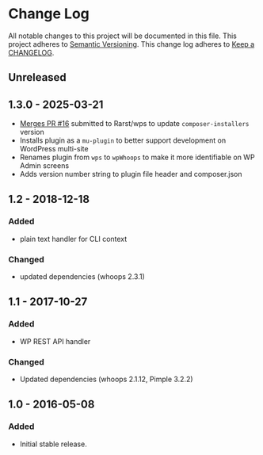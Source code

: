 # Change Log
All notable changes to this project will be documented in this file.
This project adheres to [Semantic Versioning](http://semver.org/).
This change log adheres to [Keep a CHANGELOG](http://keepachangelog.com/).

## Unreleased

## 1.3.0 - 2025-03-21
- [Merges PR #16](https://github.com/Rarst/wps/pull/16) submitted to Rarst/wps to update `composer-installers` version
- Installs plugin as a `mu-plugin` to better support development on WordPress multi-site
- Renames plugin from `wps` to `wpWhoops` to make it more identifiable on WP Admin screens
- Adds version number string to plugin file header and composer.json 

## 1.2 - 2018-12-18

### Added
- plain text handler for CLI context

### Changed
- updated dependencies (whoops 2.3.1)

## 1.1 - 2017-10-27

### Added
- WP REST API handler

### Changed
- Updated dependencies (whoops 2.1.12, Pimple 3.2.2)

## 1.0 - 2016-05-08

### Added
- Initial stable release.